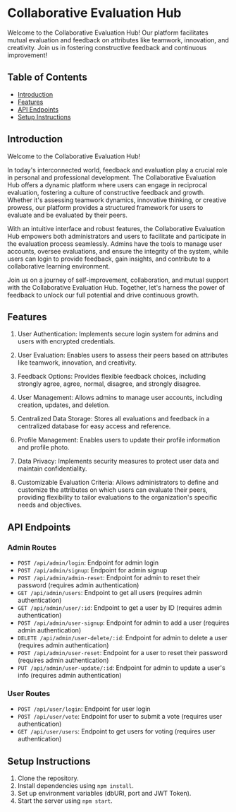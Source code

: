 
# Collaborative Evaluation Hub

Welcome to the Collaborative Evaluation Hub! Our platform facilitates mutual evaluation and feedback on attributes like teamwork, innovation, and creativity. Join us in fostering constructive feedback and continuous improvement!
## Table of Contents

- [Introduction](#introduction)
- [Features](#features)
- [API Endpoints](#api-endpoints)
- [Setup Instructions](#setup-instructions)
## Introduction

Welcome to the Collaborative Evaluation Hub!

In today's interconnected world, feedback and evaluation play a crucial role in personal and professional development. The Collaborative Evaluation Hub offers a dynamic platform where users can engage in reciprocal evaluation, fostering a culture of constructive feedback and growth. Whether it's assessing teamwork dynamics, innovative thinking, or creative prowess, our platform provides a structured framework for users to evaluate and be evaluated by their peers.

With an intuitive interface and robust features, the Collaborative Evaluation Hub empowers both administrators and users to facilitate and participate in the evaluation process seamlessly. Admins have the tools to manage user accounts, oversee evaluations, and ensure the integrity of the system, while users can login to provide feedback, gain insights, and contribute to a collaborative learning environment.

Join us on a journey of self-improvement, collaboration, and mutual support with the Collaborative Evaluation Hub. Together, let's harness the power of feedback to unlock our full potential and drive continuous growth.


## Features

1. User Authentication:
Implements secure login system for admins and users with encrypted credentials.

2. User Evaluation:
Enables users to assess their peers based on attributes like teamwork, innovation, and creativity.

3. Feedback Options:
Provides flexible feedback choices, including strongly agree, agree, normal, disagree, and strongly disagree.

4.  User Management:
Allows admins to manage user accounts, including creation, updates, and deletion.

5.  Centralized Data Storage:
Stores all evaluations and feedback in a centralized database for easy access and reference.

6.  Profile Management:
Enables users to update their profile information and profile photo.

7.  Data Privacy:
Implements security measures to protect user data and maintain confidentiality.

8.  Customizable Evaluation Criteria:
Allows administrators to define and customize the attributes on which users can evaluate their peers, providing flexibility to tailor evaluations to the organization's specific needs and objectives. 
## API Endpoints

### Admin Routes

- `POST /api/admin/login`: Endpoint for admin login
- `POST /api/admin/signup`: Endpoint for admin signup
- `POST /api/admin/admin-reset`: Endpoint for admin to reset their password (requires admin authentication)
- `GET /api/admin/users`: Endpoint to get all users (requires admin authentication)
- `GET /api/admin/user/:id`: Endpoint to get a user by ID (requires admin authentication)
- `POST /api/admin/user-signup`: Endpoint for admin to add a user (requires admin authentication)
- `DELETE /api/admin/user-delete/:id`: Endpoint for admin to delete a user (requires admin authentication)
- `POST /api/admin/user-reset`: Endpoint for a user to reset their password (requires admin authentication)
- `PUT /api/admin/user-update/:id`: Endpoint for admin to update a user's info (requires admin authentication)

### User Routes

- `POST /api/user/login`: Endpoint for user login
- `POST /api/user/vote`: Endpoint for user to submit a vote (requires user authentication)
- `GET /api/user/users`: Endpoint to get users for voting (requires user authentication)

## Setup Instructions

1. Clone the repository.
2. Install dependencies using `npm install`.
3. Set up environment variables (dbURI, port and JWT Token).
4. Start the server using `npm start`.
